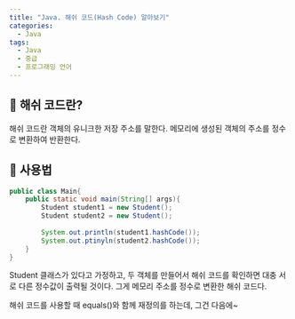 ```yaml
---
title: "Java. 해쉬 코드(Hash Code) 알아보기"
categories:
  - Java
tags:
  - Java
  - 중급
  - 프로그래밍 언어
---
```


## 🌟 해쉬 코드란?

해쉬 코드란 객체의 유니크한 저장 주소를 말한다. 메모리에 생성된 객체의 주소를 정수로 변환하여 반환한다.

## 🌟 사용법

```java
public class Main{
    public static void main(String[] args){
        Student student1 = new Student();
        Student student2 = new Student();
        
        System.out.println(student1.hashCode());
        System.out.ptinyln(student2.hashCode());
    }
}
```

Student 클래스가 있다고 가정하고, 두 객체를 만들어서 해쉬 코드를 확인하면 대충 서로 다른 정수값이 출력될 것이다. 그게 메모리 주소를 정수로 변환한 해쉬 코드다.



해쉬 코드를 사용할 때 equals()와 함께 재정의를 하는데, 그건 다음에~
